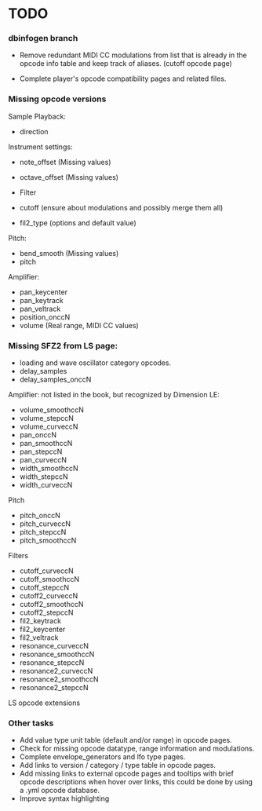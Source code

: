 # TODO

### dbinfogen branch ###

- Remove redundant MIDI CC modulations from list that is already in the opcode
  info table and keep track of aliases. (cutoff opcode page)

- Complete player's opcode compatibility pages and related files.

### Missing opcode versions

Sample Playback:

- direction

Instrument settings:

- note_offset (Missing values)
- octave_offset (Missing values)

- Filter

- cutoff (ensure about modulations and possibly merge them all)
- fil2_type (options and default value)

Pitch:

- bend_smooth (Missing values)
- pitch

Amplifier:

- pan_keycenter
- pan_keytrack
- pan_veltrack
- position_onccN
- volume (Real range, MIDI CC values)

### Missing SFZ2 from LS page:

- loading and wave oscillator category opcodes.
- delay_samples
- delay_samples_onccN

Amplifier: not listed in the book, but recognized by Dimension LE:

- volume_smoothccN
- volume_stepccN
- volume_curveccN
- pan_onccN
- pan_smoothccN
- pan_stepccN
- pan_curveccN
- width_smoothccN
- width_stepccN
- width_curveccN

Pitch

- pitch_onccN
- pitch_curveccN
- pitch_stepccN
- pitch_smoothccN

Filters

- cutoff_curveccN
- cutoff_smoothccN
- cutoff_stepccN
- cutoff2_curveccN
- cutoff2_smoothccN
- cutoff2_stepccN
- fil2_keytrack
- fil2_keycenter
- fil2_veltrack
- resonance_curveccN
- resonance_smoothccN
- resonance_stepccN
- resonance2_curveccN
- resonance2_smoothccN
- resonance2_stepccN

LS opcode extensions

### Other tasks

- Add value type unit table (default and/or range) in opcode pages.
- Check for missing opcode datatype, range information and modulations.
- Complete envelope_generators and lfo type pages.
- Add links to version / category / type table in opcode pages.
- Add missing links to external opcode pages and tooltips with brief opcode
    descriptions when hover over links, this could be done by using
    a .yml opcode database.
- Improve syntax highlighting
